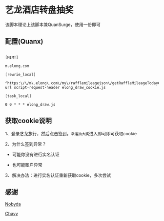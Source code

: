 # **艺龙酒店转盘抽奖**<br>



该脚本理论上该脚本兼QuanSurge，使用一份即可<br>



## 配置(Quanx)<br>

```

[MIMT]

m.elong.com

[rewrie_local]

^https:\/\/m\.elong\.com\/my\/rafflemileagejson\/getRaffleMileageTodayCount url script-request-header elong_draw_cookie.js

[task_local]

0 0 * * * elong_draw.js

```

## 获取cookie说明<br>

1、登录艺龙旅行，然后点击签到，`幸运抽大奖`进入即可即可获取cookie<br>

2、为什么签到异常？<br>

* 可能你没有进行实名认证<br>

* 也可能账户异常<br>


3、解决办法：进行实名认证重新获取cookie，多次尝试


## 感谢

[Nobyda](https://github.com/NobyDa/Scrip)<br>

[Chavy](https://github.com/chavyleung/script)

